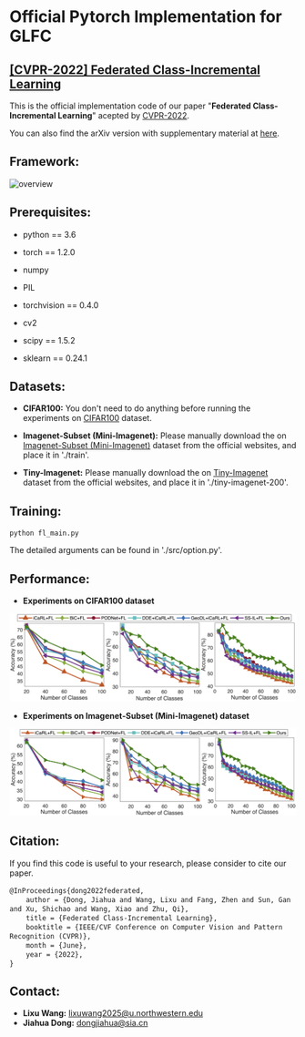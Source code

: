 # Official Pytorch Implementation for GLFC

## [[CVPR-2022] Federated Class-Incremental Learning](https://arxiv.org/abs/2203.11473)

This is the official implementation code of our paper "**Federated Class-Incremental Learning**" acepted by [CVPR-2022](https://cvpr2022.thecvf.com/). 

You can also find the arXiv version with supplementary material at [here](https://arxiv.org/abs/2203.11473).


## Framework:

![overview](./fig/overview.png)


## Prerequisites:

* python == 3.6

* torch == 1.2.0

* numpy

* PIL

* torchvision == 0.4.0

* cv2

* scipy == 1.5.2

* sklearn == 0.24.1


## Datasets:

* **CIFAR100:** You don't need to do anything before running the experiments on [CIFAR100](https://www.cs.toronto.edu/~kriz/cifar.html) dataset.

* **Imagenet-Subset (Mini-Imagenet):** Please manually download the on [Imagenet-Subset (Mini-Imagenet)](https://github.com/yaoyao-liu/mini-imagenet-tools) dataset from the official websites, and place it in './train'.

* **Tiny-Imagenet:** Please manually download the on [Tiny-Imagenet](https://github.com/seshuad/IMagenet) dataset from the official websites, and place it in './tiny-imagenet-200'.



## Training:

```shell
python fl_main.py
```

The detailed arguments can be found in './src/option.py'.

## Performance:

* **Experiments on CIFAR100 dataset**

![cifar](./fig/cifar_result.png)

* **Experiments on Imagenet-Subset (Mini-Imagenet) dataset**

![imagenet-subset](./fig/imagenet_subset_result.png)


## Citation:

If you find this code is useful to your research, please consider to cite our paper.

```
@InProceedings{dong2022federated,
    author = {Dong, Jiahua and Wang, Lixu and Fang, Zhen and Sun, Gan and Xu, Shichao and Wang, Xiao and Zhu, Qi},
    title = {Federated Class-Incremental Learning},
    booktitle = {IEEE/CVF Conference on Computer Vision and Pattern Recognition (CVPR)},
    month = {June},
    year = {2022},
}
```

## Contact:

* **Lixu Wang:**  lixuwang2025@u.northwestern.edu
* **Jiahua Dong:** dongjiahua@sia.cn



